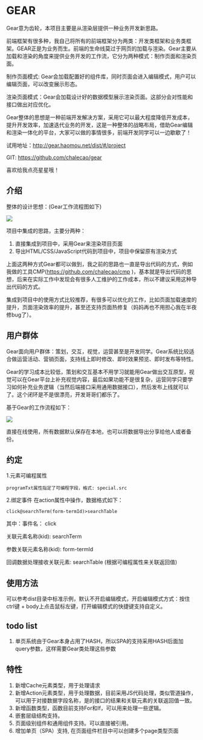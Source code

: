 # GEAR

Gear意为齿轮，本项目主要是从渲染层提供一种业务开发新思路。

前端框架有很多种，我自己将所有的前端框架分为两类：开发类框架和业务类框架。GEAR正是为业务而生。前端的生命线莫过于网页的加载与渲染。Gear主要从加载和渲染的角度来提供业务开发的工作流，它分为两种模式：制作页面和渲染页面。

制作页面模式: Gear会加载配置好的组件库，同时页面会进入编辑模式，用户可以编辑页面，可以改变展示形态。

渲染页面模式：Gear会加载设计好的数据模型展示渲染页面。这部分会对性能和接口做出对应优化。

Gear整体的思想是一种前端开发解决方案，采用它可以最大程度降低开发成本，提升开发效率，加速迭代业务的开发，这是一种整体的战略布局，借助Gear编辑和渲染一体化的平台，大家可以做的事情很多，前端开发同学可以一边歇歇了！

试用地址：http://gear.haomou.net/dist/#/project

GIT: https://github.com/chalecao/gear

喜欢给我点亮星星哦！
## 介绍
整体的设计思想：(Gear工作流程图如下)

![](http://gear.haomou.net/dist/img/flow.png)

项目中集成的思路，主要分两种：
1. 直接集成到项目中，采用Gear来渲染项目页面
2. 导出HTML/CSS/JavaScript代码到项目中，项目中保留原有渲染方式

上面这两种方式Gear都可以做到，我之前的思路也一直是导出代码的方式，例如我做的工具CMP(https://github.com/chalecao/cmp )，基本就是导出代码的思想，后来在实际工作中发现会有很多人工维护的工作成本，所以不建议采用这种导出代码的方式。

集成到项目中的使用方式比较推荐，有很多可以优化的工作，比如页面加载速度的提升，页面渲染效率的提升，甚至还支持页面热修复（妈妈再也不用担心我在半夜修bug了）。

## 用户群体
Gear面向用户群体：策划，交互，视觉，运营甚至是开发同学。Gear系统比较适合做运营活动、营销页面，支持线上即时修改、即时效果预览、即时发布等特性。

Gear的学习成本比较低，策划和交互基本不用学习就能用Gear做出交互原型，视觉可以在Gear平台上补充视觉内容，最后如果功能不是很复杂，运营同学只要学习如何补充业务逻辑（当然后端接口采用通用数据接口），然后发布上线就可以了。这个闭环是不是很漂亮，开发哥哥们都乐了。

基于Gear的工作流程如下：

![](http://gear.haomou.net/dist/img/work.png)

直接在线使用，所有数据默认保存在本地，也可以将数据导出分享给他人或者备份。

## 约定

1.元素可编程属性

    programTxt属性指定了可编程字段，格式: special.src

2.绑定事件
在action属性中操作，数据格式如下：
```
click@searchTerm(form-termId)>searchTable
```
其中：事件名： click

关联元素名称(kid): searchTerm

参数关联元素名称(kid): form-termId

回调数据处理接收关联元素: searchTable (根据可编程属性来关联返回值)

## 使用方法
可以参考dist目录中标准示例，默认不开启编辑模式，开启编辑模式方式：按住ctrl键 + body上点击鼠标左键，打开编辑模式的快捷键支持自定义。

## todo list
1. 单页系统由于Gear本身占用了HASH，所以SPA的支持采用HASH后面加query参数，这样需要Gear类处理这些参数

## 特性
1. 新增Cache元素类型，用于处理请求
2. 新增Action元素类型，用于处理数据，目前采用JS代码处理，类似管道操作，可以用于对接数据字段名称，是的接口的结果和关联元素的关联返回值一致。
3. 新增函数类型，函数目前支持For和If，可以用来处理一些逻辑。
4. 嵌套层级结构支持。
5. 页面级别组件和通用组件支持。可以直接被引用。
6. 增加单页（SPA）支持, 在页面组件栏目中可以创建多个page类型页面


